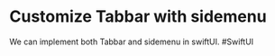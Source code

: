# Customize Tabbar with sidemenu

We can implement both Tabbar and sidemenu in swiftUI. 
#SwiftUI


